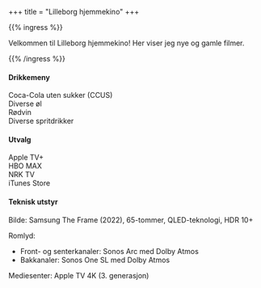 +++
title = "Lilleborg hjemmekino"
+++

{{% ingress %}}

Velkommen til Lilleborg hjemmekino! Her viser jeg nye og gamle filmer.

{{% /ingress %}}

#### Drikkemeny

Coca-Cola uten sukker (CCUS)  
Diverse øl  
Rødvin  
Diverse spritdrikker  

#### Utvalg

Apple TV+  
HBO MAX  
NRK TV  
iTunes Store  

#### Teknisk utstyr

Bilde: Samsung The Frame (2022), 65-tommer, QLED-teknologi, HDR 10+

Romlyd:

- Front- og senterkanaler: Sonos Arc med Dolby Atmos
- Bakkanaler: Sonos One SL med Dolby Atmos

Mediesenter: Apple TV 4K (3. generasjon)
